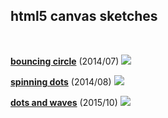 ## html5 canvas sketches
<br>

**[bouncing circle](https://rawgit.com/ondrek/sketches/master/+bouncingcircle.html)** (2014/07)
![](https://rawgit.com/ondrek/sketches/master/gifs/bouncingcircle.gif)

**[spinning dots](https://rawgit.com/ondrek/sketches/master/+spinningdots.html)** (2014/08)
![](https://rawgit.com/ondrek/sketches/master/gifs/spinningdots.gif)

**[dots and waves](https://rawgit.com/ondrek/sketches/master/+dotsandorbits.html)** (2015/10)
![](https://rawgit.com/ondrek/sketches/master/gifs/dotsandorbits.gif)
